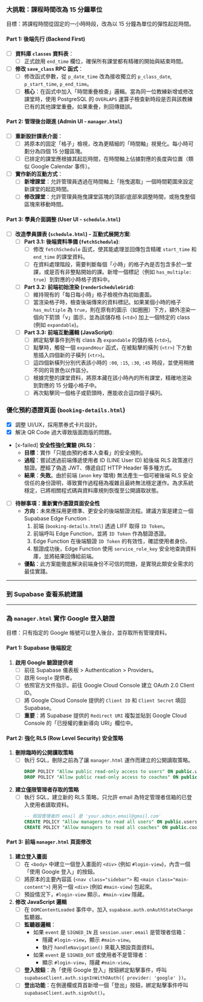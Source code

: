 ### 大挑戰：課程時間改為 15 分鐘單位

目標：將課程時間從固定的一小時時段，改為以 15 分鐘為單位的彈性起訖時間。

#### Part 1: 後端先行 (Backend First)

-   [ ] **資料庫 `classes` 資料表**：
    -   [ ] 正式啟用 `end_time` 欄位，確保所有課堂都有精確的開始與結束時間。
-   [ ] **修改 `save_class` RPC 函式**：
    -   [ ] 修改函式參數，從 `p_date_time` 改為接收獨立的 `p_class_date`, `p_start_time`, `p_end_time`。
    -   [ ] **核心**：在函式中加入「時間重疊檢查」邏輯。當為同一位教練新增或修改課堂時，使用 PostgreSQL 的 `OVERLAPS` 運算子檢查新時段是否與該教練已有的其他課堂重疊。如果重疊，則回傳錯誤。

#### Part 2: 管理後台跟進 (Admin UI - `manager.html`)

-   [ ] **重新設計課表介面**：
    -   [ ] 將原本的固定「格子」檢視，改為更精細的「時間軸」視覺化。每小時可劃分為四個 15 分鐘區塊。
    -   [ ] 已排定的課堂應根據其起訖時間，在時間軸上佔據對應的長度與位置（類似 Google Calendar 事件）。
-   [ ] **實作新的互動方式**：
    -   [ ] **新增課堂**：允許管理員透過在時間軸上「拖曳選取」一個時間範圍來設定新課堂的起訖時間。
    -   [ ] **修改課堂**：允許管理員拖曳課堂區塊的頂部/底部來調整時間，或拖曳整個區塊來移動時間。

#### Part 3: 學員介面調整 (User UI - `schedule.html`)

-   [ ] **改造學員課表 (`schedule.html`) - 互動式展開方案**:
    -   [ ] **Part 3.1: 後端資料準備 (`fetchSchedule`)**:
        -   [ ] 修改 `fetchSchedule` 函式，使其能處理並回傳包含精確 `start_time` 和 `end_time` 的課堂資料。
        -   [ ] 在資料處理階段，需要判斷每個「小時」的格子內是否包含多於一堂課，或是否有非整點開始的課。新增一個標記（例如 `has_multiple: true`）到對應的小時格子資料中。
    -   [ ] **Part 3.2: 前端初始渲染 (`renderScheduleGrid`)**:
        -   [ ] 維持現有的「每日每小時」格子檢視作為初始畫面。
        -   [ ] 當渲染格子時，檢查後端傳來的資料標記。如果某個小時的格子 `has_multiple` 為 `true`，則在原有的圖示（如圈圈）下方，額外渲染一個向下箭頭「v」圖示，並為該儲存格 (`<td>`) 加上一個特定的 class (例如 `expandable`)。
    -   [ ] **Part 3.3: 前端互動邏輯 (JavaScript)**:
        -   [ ] 綁定點擊事件到所有 class 為 `expandable` 的儲存格 (`<td>`)。
        -   [ ] 點擊時，觸發一個 `expandHour` 函式，在被點擊的橫列 (`<tr>`) 下方動態插入四個新的子橫列 (`<tr>`)。
        -   [ ] 這四個新橫列分別代表該小時的 `:00`, `:15`, `:30`, `:45` 時段，並使用稍微不同的背景色以作區分。
        -   [ ] 根據完整的課堂資料，將原本藏在該小時內的所有課堂，精確地渲染到對應的 15 分鐘小格子中。
        -   [ ] 再次點擊同一個格子或箭頭時，應能收合這四個子橫列。

### 優化預約憑證頁面 (`booking-details.html`)

-   [x] 調整 UI/UX，採用票券式卡片設計。
-   [x] 解決 QR Code 過大導致版面跑版的問題。
-   [x-failed] **安全性強化實驗 (RLS)**：
    -   **目標**：實作「只能由預約者本人查看」的安全規則。
    -   **過程**：嘗試透過前端傳遞使用者 ID (LINE User ID) 給後端 RLS 政策進行驗證。歷經了偽造 JWT、傳遞自訂 HTTP Header 等多種方式。
    -   **結果**：**失敗**。由於前端 (`anon` key 環境) 無法產生一個可被後端 RLS 安全信任的身份證明，導致實作過程極為複雜且最終無法穩定運作。為求系統穩定，已將相關程式碼與資料庫規則恢復至公開讀取狀態。
-   [ ] **待辦事項：重新實作憑證頁面安全性**
    -   **方向**：未來應採用更標準、更安全的後端驗證流程。建議方案是建立一個 Supabase Edge Function：
        1.  前端 (`booking-details.html`) 透過 LIFF 取得 `ID Token`。
        2.  前端呼叫 Edge Function，並將 `ID Token` 作為驗證憑證。
        3.  Edge Function 在後端驗證 `ID Token` 的有效性，確認使用者身份。
        4.  驗證成功後，Edge Function 使用 `service_role_key` 安全地查詢資料庫，並將結果回傳給前端。
    -   **優點**：此方案能徹底解決前端身份不可信的問題，是實現此類安全需求的最佳實踐。




---

### 到 Supabase 查看系統建議

---

### 為 `manager.html` 實作 Google 登入驗證

目標：只有指定的 Google 帳號可以登入後台，並存取所有管理資料。

#### Part 1: Supabase 後端設定

1.  **啟用 Google 驗證提供者**
    *   [ ] 前往 Supabase 儀表板 > Authentication > Providers。
    *   [ ] 啟用 `Google` 提供者。
    *   [ ] 依照官方文件指示，前往 Google Cloud Console 建立 OAuth 2.0 Client ID。
    *   [ ] 將 Google Cloud Console 提供的 `Client ID` 和 `Client Secret` 填回 Supabase。
    *   [ ] **重要**：將 Supabase 提供的 `Redirect URI` 複製並貼到 Google Cloud Console 的「已授權的重新導向 URI」欄位中。

#### Part 2: 強化 RLS (Row Level Security) 安全策略

1.  **刪除臨時的公開讀取策略**
    *   [ ] 執行 SQL，刪除之前為了讓 `manager.html` 運作而建立的公開讀取策略。
        ```sql
        DROP POLICY "Allow public read-only access to users" ON public.users;
        DROP POLICY "Allow public read-only access to coaches" ON public.coaches;
        ```
2.  **建立僅限管理者存取的策略**
    *   [ ] 執行 SQL，建立新的 RLS 策略，只允許 email 為特定管理者信箱的已登入使用者讀取資料。
        ```sql
        -- 假設管理者的 email 是 'your.admin.email@gmail.com'
        CREATE POLICY "Allow managers to read all users" ON public.users FOR SELECT USING (auth.email() = 'your.admin.email@gmail.com');
        CREATE POLICY "Allow managers to read all coaches" ON public.coaches FOR SELECT USING (auth.email() = 'your.admin.email@gmail.com');
        ```

#### Part 3: 前端 `manager.html` 頁面修改

1.  **建立登入畫面**
    *   [ ] 在 `<body>` 中建立一個登入畫面的 `<div>` (例如 `#login-view`)，內含一個「使用 Google 登入」的按鈕。
    *   [ ] 將原本的主要內容區 (`<nav class="sidebar">` 和 `<main class="main-content">`) 用另一個 `<div>` (例如 `#main-view`) 包起來。
    *   [ ] 預設情況下，`#login-view` 顯示，`#main-view` 隱藏。

2.  **修改 JavaScript 邏輯**
    *   [ ] 在 `DOMContentLoaded` 事件中，加入 `supabase.auth.onAuthStateChange` 監聽器。
    *   [ ] **監聽器邏輯**：
        *   如果 `event` 是 `SIGNED_IN` 且 `session.user.email` 是管理者信箱：
            *   隱藏 `#login-view`，顯示 `#main-view`。
            *   執行 `handleNavigation()` 來載入預設頁面資料。
        *   如果 `event` 是 `SIGNED_OUT` 或使用者不是管理者：
            *   顯示 `#login-view`，隱藏 `#main-view`。
    *   [ ] **登入按鈕**：為「使用 Google 登入」按鈕綁定點擊事件，呼叫 `supabaseClient.auth.signInWithOAuth({ provider: 'google' })`。
    *   [ ] **登出功能**：在側邊欄或頁首新增一個「登出」按鈕，綁定點擊事件呼叫 `supabaseClient.auth.signOut()`。
